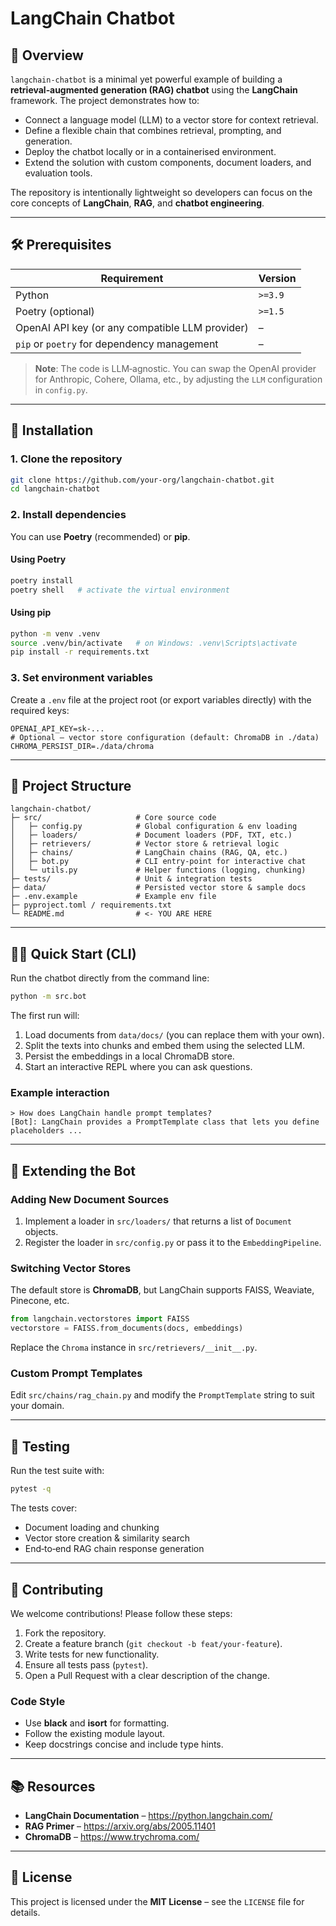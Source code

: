 # LangChain Chatbot

## 📖 Overview

`langchain-chatbot` is a minimal yet powerful example of building a **retrieval‑augmented generation (RAG) chatbot** using the **LangChain** framework. The project demonstrates how to:

- Connect a language model (LLM) to a vector store for context retrieval.
- Define a flexible chain that combines retrieval, prompting, and generation.
- Deploy the chatbot locally or in a containerised environment.
- Extend the solution with custom components, document loaders, and evaluation tools.

The repository is intentionally lightweight so developers can focus on the core concepts of **LangChain**, **RAG**, and **chatbot engineering**.

---

## 🛠️ Prerequisites

| Requirement | Version |
|-------------|---------|
| Python      | `>=3.9` |
| Poetry (optional) | `>=1.5` |
| OpenAI API key (or any compatible LLM provider) | – |
| `pip` or `poetry` for dependency management | – |

> **Note**: The code is LLM‑agnostic. You can swap the OpenAI provider for Anthropic, Cohere, Ollama, etc., by adjusting the `LLM` configuration in `config.py`.

---

## 🚀 Installation

### 1. Clone the repository
```bash
git clone https://github.com/your-org/langchain-chatbot.git
cd langchain-chatbot
```

### 2. Install dependencies
You can use **Poetry** (recommended) or **pip**.

#### Using Poetry
```bash
poetry install
poetry shell   # activate the virtual environment
```

#### Using pip
```bash
python -m venv .venv
source .venv/bin/activate   # on Windows: .venv\Scripts\activate
pip install -r requirements.txt
```

### 3. Set environment variables
Create a `.env` file at the project root (or export variables directly) with the required keys:
```dotenv
OPENAI_API_KEY=sk-...
# Optional – vector store configuration (default: ChromaDB in ./data)
CHROMA_PERSIST_DIR=./data/chroma
```

---

## 📂 Project Structure
```
langchain-chatbot/
├─ src/                     # Core source code
│   ├─ config.py            # Global configuration & env loading
│   ├─ loaders/             # Document loaders (PDF, TXT, etc.)
│   ├─ retrievers/          # Vector store & retrieval logic
│   ├─ chains/              # LangChain chains (RAG, QA, etc.)
│   ├─ bot.py               # CLI entry‑point for interactive chat
│   └─ utils.py             # Helper functions (logging, chunking)
├─ tests/                   # Unit & integration tests
├─ data/                    # Persisted vector store & sample docs
├─ .env.example             # Example env file
├─ pyproject.toml / requirements.txt
└─ README.md                # <‑ YOU ARE HERE
```

---

## 🏃‍♂️ Quick Start (CLI)

Run the chatbot directly from the command line:
```bash
python -m src.bot
```

The first run will:
1. Load documents from `data/docs/` (you can replace them with your own).
2. Split the texts into chunks and embed them using the selected LLM.
3. Persist the embeddings in a local ChromaDB store.
4. Start an interactive REPL where you can ask questions.

### Example interaction
```
> How does LangChain handle prompt templates?
[Bot]: LangChain provides a PromptTemplate class that lets you define placeholders ...
```

---

## 🧩 Extending the Bot

### Adding New Document Sources
1. Implement a loader in `src/loaders/` that returns a list of `Document` objects.
2. Register the loader in `src/config.py` or pass it to the `EmbeddingPipeline`.

### Switching Vector Stores
The default store is **ChromaDB**, but LangChain supports FAISS, Weaviate, Pinecone, etc.
```python
from langchain.vectorstores import FAISS
vectorstore = FAISS.from_documents(docs, embeddings)
```
Replace the `Chroma` instance in `src/retrievers/__init__.py`.

### Custom Prompt Templates
Edit `src/chains/rag_chain.py` and modify the `PromptTemplate` string to suit your domain.

---

## 🧪 Testing

Run the test suite with:
```bash
pytest -q
```
The tests cover:
- Document loading and chunking
- Vector store creation & similarity search
- End‑to‑end RAG chain response generation

---

## 🤝 Contributing

We welcome contributions! Please follow these steps:
1. Fork the repository.
2. Create a feature branch (`git checkout -b feat/your-feature`).
3. Write tests for new functionality.
4. Ensure all tests pass (`pytest`).
5. Open a Pull Request with a clear description of the change.

### Code Style
- Use **black** and **isort** for formatting.
- Follow the existing module layout.
- Keep docstrings concise and include type hints.

---

## 📚 Resources

- **LangChain Documentation** – https://python.langchain.com/
- **RAG Primer** – https://arxiv.org/abs/2005.11401
- **ChromaDB** – https://www.trychroma.com/

---

## 📄 License

This project is licensed under the **MIT License** – see the `LICENSE` file for details.

